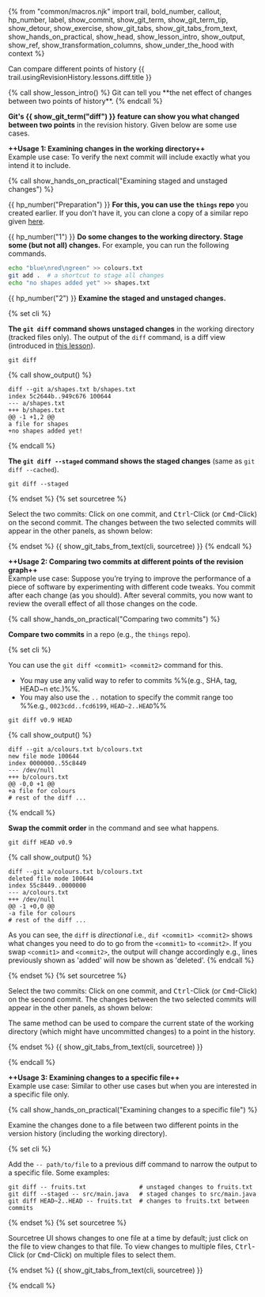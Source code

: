 {% from "common/macros.njk" import trail, bold_number, callout, hp_number, label, show_commit, show_git_term, show_git_term_tip, show_detour, show_exercise, show_git_tabs, show_git_tabs_from_text, show_hands_on_practical, show_head, show_lesson_intro, show_output, show_ref, show_transformation_columns, show_under_the_hood with context %}

<span id="prereqs"></span>
<span id="outcomes">Can compare different points of history</span>
<span id="title">{{ trail.usingRevisionHistory.lessons.diff.title }}</span>

<div id="body">
{% call show_lesson_intro() %}
Git can tell you **the net effect of changes between two points of history**.
{% endcall %}

**Git's {{ show_git_term("diff") }} feature can show you what changed between two points** in the revision history. Given below are some use cases.

**++Usage 1: Examining changes in the working directory++**<br>
Example use case: To verify the next commit will include exactly what you intend it to include.

<!-- ================== start: HANDS-ON =========================== -->
{% call show_hands_on_practical("Examining staged and unstaged changes")  %}

{{ hp_number("Preparation") }} **For this, you can use the `things` repo** you created earlier. If you don't have it, you can clone a copy of a similar repo given [here](https://github.com/se-edu/samplerepo-things2).

{{ hp_number("1") }} **Do some changes to the working directory. Stage some (but not all) changes.** For example, you can run the following commands.

```bash
echo "blue\nred\ngreen" >> colours.txt
git add .  # a shortcut to stage all changes
echo "no shapes added yet" >> shapes.txt
```
{{ hp_number("2") }} **Examine the staged and unstaged changes.**

{% set cli %} <!-- ------ start: Git Tabs --------------->

**The `git diff` command shows unstaged changes** in the working directory (tracked files only). The output of the `diff` command, is a diff view (introduced in [this lesson](../show/index.html)).

```bash{.no-line-numbers}
git diff
```
{% call show_output() %}
```diff{.no-line-numbers}
diff --git a/shapes.txt b/shapes.txt
index 5c2644b..949c676 100644
--- a/shapes.txt
+++ b/shapes.txt
@@ -1 +1,2 @@
a file for shapes
+no shapes added yet!
```
{% endcall %}

**The `git diff --staged` command shows the staged changes** (same as `git diff --cached`).

```bash{.no-line-numbers}
git diff --staged
```

{% endset %}
{% set sourcetree %}

Select the two commits: Click on one commit, and <kbd>Ctrl</kbd>-Click (or <kbd>Cmd</kbd>-Click) on the second commit. The changes between the two selected commits will appear in the other panels, as shown below:

<pic src="images/sourcetreeStagedAndUnstaged.png" width="600" />
{% endset %}
{{ show_git_tabs_from_text(cli, sourcetree) }}
<!-- ------ end: Git Tabs -------------------------------->
{% endcall %}<!-- ===== end: HANDS-ON ============================ -->

**++Usage 2: Comparing two commits at different points of the revision graph++**<br>
Example use case: Suppose you’re trying to improve the performance of a piece of software by experimenting with different code tweaks. You commit after each change (as you should). After several commits, you now want to review the overall effect of all those changes on the code.

<!-- ================== start: HANDS-ON =========================== -->
{% call show_hands_on_practical("Comparing two commits")  %}

**Compare two commits** in a repo (e.g., the `things` repo).

{% set cli %} <!-- ------ start: Git Tabs --------------->

You can use the `git diff <commit1> <commit2>` command for this.

* You may use any valid way to refer to commits %%(e.g., SHA, tag, HEAD~n etc.)%%.
* You may also use the `..` notation to specify the commit range too %%e.g., `0023cdd..fcd6199`, `HEAD~2..HEAD`%%

```bash{.no-line-numbers}
git diff v0.9 HEAD
```
{% call show_output() %}
```diff{.no-line-numbers}
diff --git a/colours.txt b/colours.txt
new file mode 100644
index 0000000..55c8449
--- /dev/null
+++ b/colours.txt
@@ -0,0 +1 @@
+a file for colours
# rest of the diff ...
```
{% endcall %}

**Swap the commit order** in the command and see what happens.
```bash{.no-line-numbers}
git diff HEAD v0.9
```
{% call show_output() %}
```diff{.no-line-numbers}
diff --git a/colours.txt b/colours.txt
deleted file mode 100644
index 55c8449..0000000
--- a/colours.txt
+++ /dev/null
@@ -1 +0,0 @@
-a file for colours
# rest of the diff ...
```
As you can see, the `diff` is _directional_ i.e., `dif <commit1> <commit2>` shows what changes you need to do to go from the `<commit1>` to `<commit2>`. If you swap `<commit1>` and `<commit2>`, the output will change accordingly e.g., lines previously shown as 'added' will now be shown as 'deleted'.
{% endcall %}

{% endset %}
{% set sourcetree %}

Select the two commits: Click on one commit, and <kbd>Ctrl</kbd>-Click (or <kbd>Cmd</kbd>-Click) on the second commit. The changes between the two selected commits will appear in the other panels, as shown below:

<pic src="images/sourcetreeCompareCommits.png" width="500" />

The same method can be used to compare the current state of the working directory (which might have uncommitted changes) to a point in the history.

<pic eager src="images/sourcetreeDiffCommitAndWorkingDir.png" width="500" />
<p/>

{% endset %}
{{ show_git_tabs_from_text(cli, sourcetree) }}
<!-- ------ end: Git Tabs -------------------------------->

{% endcall %}<!-- ===== end: HANDS-ON ============================ -->


**++Usage 3: Examining changes to a specific file++**<br>
Example use case: Similar to other use cases but when you are interested in a specific file only.

<!-- ================== start: HANDS-ON =========================== -->
{% call show_hands_on_practical("Examining changes to a specific file")  %}

Examine the changes done to a file between two different points in the version history (including the working directory).

{% set cli %} <!-- ------ start: Git Tabs --------------->

Add the `-- path/to/file` to a previous diff command to narrow the output to a specific file. Some examples:

```bash{.no-line-numbers}
git diff -- fruits.txt               # unstaged changes to fruits.txt
git diff --staged -- src/main.java   # staged changes to src/main.java
git diff HEAD~2..HEAD -- fruits.txt  # changes to fruits.txt between commits
```
{% endset %}
{% set sourcetree %}

Sourcetree UI shows changes to one file at a time by default; just click on the file to view changes to that file. To view changes to multiple files, <kbd>Ctrl</kbd>-Click (or <kbd>Cmd</kbd>-Click) on multiple files to select them.

<pic src="images/sourcetreeStagedAndUnstaged.png" width="600" />
{% endset %}
{{ show_git_tabs_from_text(cli, sourcetree) }}
<!-- ------ end: Git Tabs -------------------------------->

{% endcall %}<!-- ===== end: HANDS-ON ============================ -->


</div>

<div id="extras">
</div>
